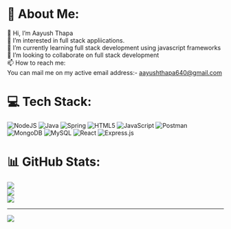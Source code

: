 # 💫 About Me:
👋 Hi, I’m Aayush Thapa<br>👀 I’m interested in full stack appliications.<br>🌱 I’m currently learning full stack development using javascript frameworks<br>💞️ I’m looking to collaborate on full stack development<br>📫 How to reach me:<br>You can mail me on my active email address:- aayushthapa640@gmail.com


# 💻 Tech Stack:
![NodeJS](https://img.shields.io/badge/node.js-6DA55F?style=for-the-badge&logo=node.js&logoColor=white) ![Java](https://img.shields.io/badge/java-%23ED8B00.svg?style=for-the-badge&logo=openjdk&logoColor=white) ![Spring](https://img.shields.io/badge/spring-%236DB33F.svg?style=for-the-badge&logo=spring&logoColor=white) ![HTML5](https://img.shields.io/badge/html5-%23E34F26.svg?style=for-the-badge&logo=html5&logoColor=white) ![JavaScript](https://img.shields.io/badge/javascript-%23323330.svg?style=for-the-badge&logo=javascript&logoColor=%23F7DF1E) ![Postman](https://img.shields.io/badge/Postman-FF6C37?style=for-the-badge&logo=postman&logoColor=white) ![MongoDB](https://img.shields.io/badge/MongoDB-%234ea94b.svg?style=for-the-badge&logo=mongodb&logoColor=white) ![MySQL](https://img.shields.io/badge/mysql-4479A1.svg?style=for-the-badge&logo=mysql&logoColor=white) ![React](https://img.shields.io/badge/react-%2320232a.svg?style=for-the-badge&logo=react&logoColor=%2361DAFB) ![Express.js](https://img.shields.io/badge/express.js-%23404d59.svg?style=for-the-badge&logo=express&logoColor=%2361DAFB)
# 📊 GitHub Stats:
![](https://github-readme-stats.vercel.app/api?username=11Warrior&theme=dark&hide_border=false&include_all_commits=false&count_private=false)<br/>
![](https://nirzak-streak-stats.vercel.app/?user=11Warrior&theme=dark&hide_border=false)<br/>
![](https://github-readme-stats.vercel.app/api/top-langs/?username=11Warrior&theme=dark&hide_border=false&include_all_commits=false&count_private=false&layout=compact)

---
[![](https://visitcount.itsvg.in/api?id=11Warrior&icon=0&color=0)](https://visitcount.itsvg.in)

<!-- Proudly created with GPRM ( https://gprm.itsvg.in ) -->
